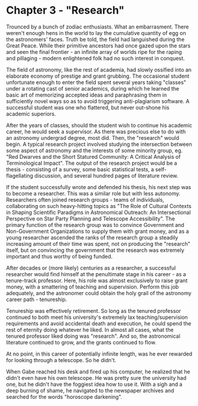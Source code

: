# Chapter 3 - "Research"

Trounced by a bunch of zodiac enthusiasts. What an embarrasment. There weren't enough hens in the world to lay the cumulative quantity of egg on the astronomers' faces. Truth be told, the field had languished during the Great Peace. While their primitive ancestors had once gazed upon the stars and seen the final frontier - an infinite array of worlds ripe for the raping and pillaging - modern enlightened folk had no such interest in conquest.

The field of astronomy, like the rest of academia, had slowly ossified into an elaborate economy of prestige and grant grubbing. The occasional student unfortunate enough to enter the field spent several years taking "classes" under a rotating cast of senior academics, during which he learned the basic art of memorizing accepted ideas and paraphrasing them in sufficiently novel ways so as to avoid triggering anti-plagiarism software. A successful student was one who flattered, but never out-shone his academic superiors.

After the years of classes, should the student wish to continue his academic career, he would seek a supervisor. As there was precious else to do with an astronomy undergrad degree, most did. Then, the "research" would begin. A typical research project involved studying the intersection between some aspect of astronomy and the interests of some minority group, eg. "Red Dwarves and the Short Statured Community: A Critical Analysis of Terminological Impact". The output of the research project would be a thesis - consisting of a survey, some basic statistical tests, a self-flagellating discussion, and several hundred pages of literature review.

If the student successfully wrote and defended his thesis, his next step was to become a researcher. This was a similar role but with less autonomy. Researchers often joined research groups - teams of individuals, collaborating on such heavy-hitting topics as "The Role of Cultural Contexts in Shaping Scientific Paradigms in Astronomical Outreach: An Intersectional Perspective on Star Party Planning and Telescope Accessibility". The primary function of the research group was to convince Government and Non-Government Organizations to supply them with grant money, and as a young researcher ascended the ranks of the research group a steadily increasing amount of their time was spent, not on producing the "research" itself, but on convincing the government that the research was extremely important and thus worthy of being funded.

After decades or (more likely) centuries as a researcher, a successful researcher would find himself at the penultimate stage in his career - as a tenure-track professor. Here, his role was almost exclusively to raise grant money, with a smattering of teaching and supervision. Perform this job adequately, and the astronomer could obtain the holy grail of the astronomy career path - tenureship.

Tenureship was effectively retirement. So long as the tenured professor continued to both meet his university's extremely lax teaching/supervision requirements and avoid accidental death and execution, he could spend the rest of eternity doing whatever he liked. In almost all cases, what the tenured professor liked doing was "research". And so, the astronomical literature continued to grow, and the grants continued to flow.

At no point, in this career of potentially infinite length, was he ever rewarded for looking through a telescope. So he didn't.

When Gabe reached his desk and fired up his computer, he realized that he didn't even have his own telescope. He was pretty sure the university had one, but he didn't have the foggiest idea how to use it. With a sigh and a deep burning of shame, he navigated to the newspaper archives and searched for the words "horoscope darkening".
